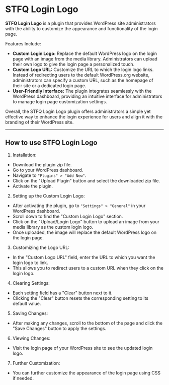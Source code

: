 # STFQ Login Logo
**STFQ Login Logo** is a plugin that provides WordPress site administrators with the ability to customize the appearance and functionality of the login page.

Features Include:

- **Custom Login Logo:** Replace the default WordPress logo on the login page with an image from the media library. Administrators can upload their own logo to give the login page a personalized touch.
- **Custom Logo URL:** Customize the URL to which the login logo links. Instead of redirecting users to the default WordPress.org website, administrators can specify a custom URL, such as the homepage of their site or a dedicated login page.
- **User-Friendly Interface:** The plugin integrates seamlessly with the WordPress dashboard, providing an intuitive interface for administrators to manage login page customization settings.

Overall, the STFQ Login Logo plugin offers administrators a simple yet effective way to enhance the login experience for users and align it with the branding of their WordPress site.

---

## How to use STFQ Login Logo

1. Installation:
- Download the plugin zip file.
- Go to your WordPress dashboard.
- Navigate to `"Plugins" > "Add New"`.
- Click on the "Upload Plugin" button and select the downloaded zip file.
- Activate the plugin.
2. Setting up the Custom Login Logo:
- After activating the plugin, go to `"Settings" > "General"` in your WordPress dashboard.
- Scroll down to find the "Custom Login Logo" section.
- Click on the "Upload/Login Logo" button to upload an image from your media library as the custom login logo.
- Once uploaded, the image will replace the default WordPress logo on the login page.
3. Customizing the Logo URL:
- In the "Custom Logo URL" field, enter the URL to which you want the login logo to link.
- This allows you to redirect users to a custom URL when they click on the login logo.
4. Clearing Settings:
- Each setting field has a "Clear" button next to it.
- Clicking the "Clear" button resets the corresponding setting to its default value.
5. Saving Changes:
- After making any changes, scroll to the bottom of the page and click the "Save Changes" button to apply the settings.
6. Viewing Changes:
- Visit the login page of your WordPress site to see the updated login logo.
7. Further Customization:
- You can further customize the appearance of the login page using CSS if needed.
